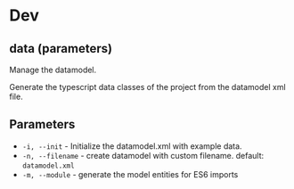 # Dev

## data (parameters)

Manage the datamodel.

Generate the typescript data classes of the project from the datamodel xml file.

## Parameters

* `-i, --init` - Initialize the datamodel.xml with example data.
* `-n, --filename` - create datamodel with custom filename. default: `datamodel.xml`
* `-m, --module` - generate the model entities for ES6 imports

<!-- ## Planned features

* Update the config file on initialization -->